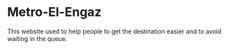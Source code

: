 # Metro-El-Engaz
This website used to help people to get the destination easier and to avoid waiting in the queue.
